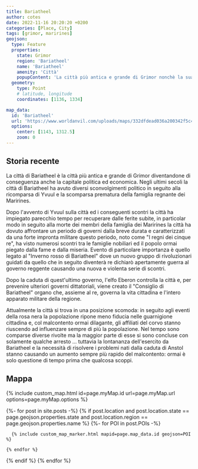 ```yaml
---
title: Bariatheel
author: cotes
date: 2022-11-16 20:20:20 +0200
categories: [Place, City]
tags: [grimor, marirines]
geojson:
  type: Feature
  properties:  
    state: Grimor
    region: 'Bariatheel'
    name: 'Bariatheel'
    amenity: 'Città'
    popupContent: 'La città più antica e grande di Grimor nonchè la sua la capitale politica ed economica.'
  geometry:
    type: Point
    # latitude, longitude
    coordinates: [1136, 1334]

map_data: 
  id: 'Bariatheel'
  url: 'https://www.worldanvil.com/uploads/maps/332dfdead036a200342f5c4a7a4b8c6d.png'
  options:
    center: [1143, 1312.5]
    zoom: 0
---
```


## Storia recente

La città di Bariatheel è la città più antica e grande di Grimor diventandone di conseguenza anche la capitale politica ed economica.
Negli ultimi secoli la città di Bariatheel ha avuto diversi sconvolgimenti politico in seguito alla ricomparsa di Yvuul e la scomparsa prematura della famiglia regnante dei Marirines.
 
Dopo l'avvento di Yvuul sulla città ed i conseguenti scontri la città ha impiegato parecchio tempo per recuperare dalle ferite subite,
in particolar modo in seguito alla morte dei membri della famiglia dei Marirines la città ha dovuto affrontare un periodo di governi dalla breve durata
e caratterizzati da una forte impronta militare questo periodo, noto come "I regni dei cinque re", ha visto numerosi scontri tra le famiglie nobiliari
ed il popolo ormai piegato dalla fame e dalla miseria.
Evento di particolare importanza è quello legato al "Inverno rosso di Bariatheel" dove un nuovo gruppo di rivoluzionari guidati
da quello che in seguito diventerà re dichiarò apertamente guerra al governo reggente causando una nuova e violenta serie di scontri.
 
Dopo la caduta di quest'ultimo governo, l'elfo Eberon controlla la città e, per prevenire ulteriori governi dittatoriali,
viene creato il "Consiglio di Bariatheel" organo che, assieme al re, governa la vita cittadina e l'intero apparato militare della regione.
 
Attualmente la città si trova in una posizione scomoda: in seguito agli eventi della rosa nera la popolazione ripone meno fiducia nelle guarnigione cittadina e,
col malcontento ormai dilagante, gli affiliati del corvo stanno riuscendo ad influenzare sempre di più la popolazione.
Nel tempo sono comparse diverse rivolte ma la maggior parte di esse si sono concluse con solamente qualche arresto ...
tuttavia la lontananza dell'esercito da Bariatheel e la necessità di risolvere i problemi nati dalla caduta di Anstol
stanno causando un aumento sempre più rapido del malcontento: ormai è solo questione di tempo prima che qualcosa scoppi.

## Mappa


{% include custom_map.html  id=page.myMap.id url=page.myMap.url options=page.myMap.options %}

{%- for post in site.posts -%}
  {% if post.location and post.location.state == page.geojson.properties.state and post.location.region == page.geojson.properties.name %}
    {%- for POI in post.POIs -%}

      {% include custom_map_marker.html mapid=page.map_data.id geojson=POI %}
      
    {% endfor %}
  {% endif %}
{% endfor %}

